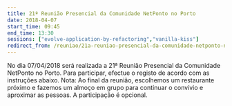 ```yaml
---
title: 21ª Reunião Presencial da Comunidade NetPonto no Porto
date: 2018-04-07
start_time: 09:45
end_time: 13:30
sessions: ["evolve-application-by-refactoring","vanilla-kiss"]
redirect_from: /reuniao/21a-reuniao-presencial-da-comunidade-netponto-no-porto/
---
```

No dia 07/04/2018 será realizada a 21ª Reunião Presencial da Comunidade NetPonto no Porto. Para participar, efectue o registo de acordo com as instruções abaixo.
Nota: Ao final da reunião, escolhemos um restaurante próximo e fazemos um almoço em grupo para continuar o convívio e aproximar as pessoas. A participação é opcional.